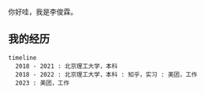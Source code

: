 <div style="display: flex;">
  <span>你好哇，我是李俊霖。</span>
</div>

## 我的经历

```mermaid
timeline
  2018 - 2021 : 北京理工大学，本科
  2018 - 2022 : 北京理工大学，本科 : 知乎，实习 : 美团，工作
  2023 : 美团，工作
```
